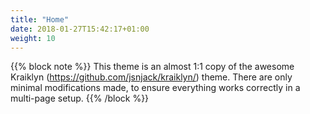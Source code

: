 ```yaml
---
title: "Home"
date: 2018-01-27T15:42:17+01:00
weight: 10
---
```


{{% block note %}}
This theme is an almost 1:1 copy of the awesome Kraiklyn (https://github.com/jsnjack/kraiklyn/) theme.
There are only minimal modifications made, to ensure everything works correctly in a multi-page setup.
{{% /block %}}

